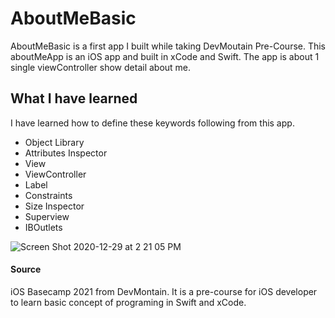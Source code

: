 # AboutMeBasic #
AboutMeBasic is a first app I built while taking DevMoutain Pre-Course. This aboutMeApp is an iOS app and built in xCode and Swift. The app is about 1 single viewController show detail about me.

## What I have learned ##
I have learned how to define these keywords following from this app.
 * Object Library
 * Attributes Inspector
 * View
 * ViewController
 * Label
 * Constraints
 * Size Inspector
 * Superview
 * IBOutlets

![Screen Shot 2020-12-29 at 2 21 05 PM](https://user-images.githubusercontent.com/57606580/103311894-23154d80-49e1-11eb-9085-cb7324a0e2af.png)

#### Source ####
iOS Basecamp 2021 from DevMontain. It is a pre-course for iOS developer to learn basic concept of programing in Swift and xCode.
